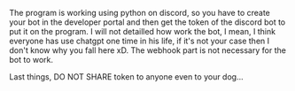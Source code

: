 The program is working using python on discord, so you have to create your bot in the developer portal and then get the token of the discord bot to put it on the program.
I will not detailled how work the bot, I mean, I think everyone has use chatgpt one time in his life, if it's not your case then I don't know why you fall here xD.
The webhook part is not necessary for the bot to work.

Last things, DO NOT SHARE token to anyone even to your dog...
